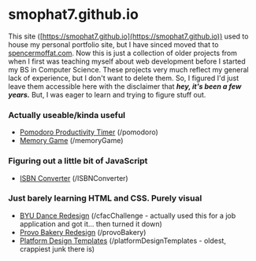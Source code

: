 # smophat7.github.io

This site ([https://smophat7.github.io](https://smophat7.github.io)) used to house my personal portfolio site, but I have sinced moved that to [spencermoffat.com](https://spencermoffat.com). Now this is just a collection of older projects from when I first was teaching myself about web development before I started my BS in Computer Science. These projects very much reflect my general lack of experience, but I don't want to delete them. So, I figured I'd just leave them accessible here with the disclaimer that ***hey, it's been a few years.*** But, I was eager to learn and trying to figure stuff out.

### Actually useable/kinda useful
- [Pomodoro Productivity Timer](https://smophat7.github.io/pomodoro) (/pomodoro)
- [Memory Game](https://smophat7.github.io/memoryGame) (/memoryGame)


### Figuring out a little bit of JavaScript
- [ISBN Converter](https://smophat7.github.io/) (/ISBNConverter)

### Just barely learning HTML and CSS. Purely visual
- [BYU Dance Redesign](https://smophat7.github.io/home.html) (/cfacChallenge - actually used this for a job application and got it... then turned it down)
- [Provo Bakery Redesign](https://smophat7.github.io/provoBakery/provoBakeryHome) (/provoBakery)
- [Platform Design Templates](https://smophat7.github.io/platformDesignTemplates/platform.html) (/platformDesignTemplates - oldest, crappiest junk there is)
